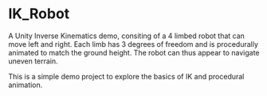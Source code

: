 # IK_Robot
A Unity Inverse Kinematics demo, consiting of a 4 limbed robot that can move left and right.
Each limb has 3 degrees of freedom and is procedurally animated to match the ground height. The robot can thus appear to navigate uneven terrain.

This is a simple demo project to explore the basics of IK and procedural animation.
